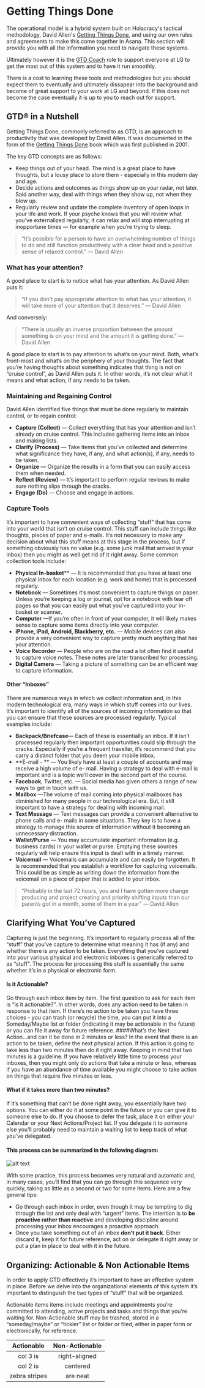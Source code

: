 # Getting Things Done

The operational model is a hybrid system built on Holacracy's tactical methodology, David Allen's [Getting Things Done](http://gettingthingsdone.com/), and using our own rules and agreements to make this come together in Asana.  This section will provide you with all the information you need to navigate these systems.

Ultimately however it is the [GTD Coach](https://glassfrog.holacracy.org/roles/4477015) role to support everyone at LG to get the most out of this system and to have it run smoothly.

There is a cost to learning these tools and methodologies but you should expect them to eventually and ultimately dissapear into the background and become of great support to your work at LG and beyond.  If this does not become the case eventually it is up to you to reach out for support.

## GTD® in a Nutshell
Getting Things Done, commonly referred to as GTD, is an approach to productivity that was developed by David Allen. It was documented in the form of the [Getting Things Done](http://amzn.com/B00KWG9M2E) book which was first published in 2001. 

The key GTD concepts are as follows:
- Keep things out of your head. The mind is a great place to have thoughts, but a lousy place to store them - especially in this modern day and age.
- Decide actions and outcomes as things show up on your radar, not later. Said another way, deal with things when they show up, not when they blow up.
- Regularly review and update the complete inventory of open loops in your life and work. If your psyche knows that you will review what you’ve externalized regularly, it can relax and will stop interrupting at inopportune times — for example when you’re trying to sleep.

>“It’s possible for a person to have an overwhelming number of things to do and still function productively with a clear head and a positive sense of relaxed control.” — David Allen 

### What has your attention?
A good place to start is to notice what has your attention. As David Allen puts it:
>“If you don't pay appropriate attention to what has your attention, it will take more of your attention that it deserves.” — David Allen

And conversely:
>“There is usually an inverse proportion between the amount something is on your mind and the amount it is getting done.”  — David Allen

A good place to start is to pay attention to what’s on your mind. Both, what’s front-most and what’s on the periphery of your thoughts. The fact that you’re having thoughts about something indicates that thing is not on “cruise control”, as David Allen puts it. In other words, it’s not clear what it means and what action, if any needs to be taken. 

### Maintaining and Regaining Control
 David Allen identified five things that must be done regularly to maintain control, or to regain control:
 - **Capture (Collect)** — Collect everything that has your attention and isn’t already on cruise control. This includes gathering items into an inbox and making lists.
 - **Clarify (Process)** — Take items that you’ve collected and determine what significance they have, if any, and what action(s), if any, needs to be taken.
 - **Organize** — Organize the results in a form that you can easily access them when needed.
 - **Reflect (Review)** — It’s important to perform regular reviews to make sure nothing slips through the cracks.
 - **Engage (Do)** — Choose and engage in actions.
    
### Capture Tools
 It’s important to have convenient ways of collecting “stuff” that has come into your world that isn’t on cruise control. This stuff can include things like thoughts, pieces of paper and e-mails. It’s not necessary to make any decision about what this stuff means at this stage in the process, but if something obviously has no value (e.g. some junk mail that arrived in your inbox) then you might as well get rid of it right away.
Some common collection tools include:
- **Physical In-basket**** — It is recommended that you have at least one physical inbox for each location (e.g. work and home) that is processed regularly.
- **Notebook** — Sometimes it’s most convenient to capture things on paper. Unless you’re keeping a log or journal, opt for a notebook with tear off pages so that you can easily put what you’ve captured into your in-basket or scanner.
- **Computer** —If you’re often in front of your computer, it will likely makes sense to capture some items directly into your computer.
- **iPhone, iPad, Android, Blackberry, etc.** — Mobile devices can also provide a very convenient way to capture pretty much anything that has your attention.
- **Voice Recorder** — People who are on the road a lot often find it useful to capture voice notes. These notes are later transcribed for processing.
- **Digital Camera** — Taking a picture of something can be an efficient way to capture information.

#### Other “Inboxes”
 There are numerous ways in which we collect information and, in this modern technological era, many ways in which stuff comes into our lives. It’s important to identify all of the sources of incoming information so that you can ensure that these sources are processed regularly. Typical examples include:
 - **Backpack/Briefcase**— Each of these is essentially an inbox. If it isn’t processed regularly then important opportunities could slip through the cracks. Especially if you’re a frequent traveller, it’s recommend that you carry a distinct folder that you deem your mobile inbox.
 - **E-mail - ** — You likely have at least a couple of accounts and may receive a high volume of e- mail. Having a strategy to deal with e-mail is important and is a topic we’ll cover in the second part of the course.
 - **Facebook**, Twitter, etc. — Social media has given others a range of new ways to get in touch with us.
 - **Mailbox** —The volume of mail coming into physical mailboxes has diminished for many people in our technological era. But, it still important to have a strategy for dealing with incoming mail.
 - **Text Message** — Text messages can provide a convenient alternative to phone calls and e- mails in some situations. They key is to have a strategy to manage this source of information without it becoming an unnecessary distraction.
 - **Wallet/Purse** — You may accumulate important information (e.g. business cards) in your wallet or purse. Emptying these sources regularly will help ensure this input is dealt with in a timely manner.
 - **Voicemail** — Voicemails can accumulate and can easily be forgotten. It is recommended that you establish a workflow for capturing voicemails. This could be as simple as writing down the information from the voicemail on a piece of paper that is added to your inbox. 

>“Probably in the last 72 hours, you and I have gotten more change producing and project creating and priority shifting inputs than our parents got in a month, some of them in a year” — David Allen 

## Clarifying What You’ve Captured
 Capturing is just the beginning. It’s important to regularly process all of the “stuff” that you’ve capture to determine what meaning it has (if any) and whether there is any action to be taken. Everything that you’ve captured into your various physical and electronic inboxes is generically referred to as “stuff”. The process for processing this stuff is essentially the same whether it’s in a physical or electronic form.
#### Is it Actionable? 
Go through each inbox item by item. The first question to ask for each item is “is it actionable?”. In other words, does any action need to be taken in response to that item. If there’s no action to be taken you have three choices - you can trash (or recycle) the time, you can put it into a Someday/Maybe list or folder (indicating it may be actionable in the future) or you can file it away for future reference.
####What’s the Next Action...and can it be done in 2 minutes or less? 
In the event that there is an action to be taken, define the next physical action. If this action is going to take less than two minutes then do it right away. Keeping in mind that two minutes is a guideline. If you have relatively little time to process your inboxes, then you might only do actions that take a minute or less, whereas if you have an abundance of time available you might choose to take action on things that require five minutes or less.
#### What if it takes more than two minutes? 
If it’s something that can’t be done right away, you essentially have two options. You can either do it at some point in the future or you can give it to someone else to do. If you choose to defer the task, place it on either your Calendar or your Next Actions/Project list. If you delegate it to someone else you’ll probably need to maintain a waiting list to keep track of what you’ve delegated.

#### This process can be summarized in the following diagram:

![alt text](http://zim-wiki.org/manual/Usage/GTD_flowchart.png "GTD Flow Chart")

With some practice, this process becomes very natural and automatic and, in many cases, you’ll find that you can go through this sequence very quickly, taking as little as a second or two for some items. Here are a few general tips:
- Go through each inbox in order, even though it may be tempting to dig through the list and only deal with “urgent” items. The intention is to **be proactive rather than reactive** and developing discipline around processing your inbox encourages a proactive approach.
- Once you take something out of an inbox **don’t put it back**. Either discard it, keep it for future reference, act on or delegate it right away or put a plan in place to deal with it in the future.

## Organizing: Actionable & Non Actionable Items
In order to apply GTD effectively it’s important to have an effective system in place. Before we delve into the organizational elements of this system it’s important to distinguish the two types of “stuff” that will be organized.

Actionable items items include meetings and appointments you’re committed to attending, active projects and tasks and things that you’re waiting for. Non-Actionable stuff may be trashed, stored in a “someday/maybe” or “tickler” list or folder or filed, either in paper form or electronically, for reference.

| Actionable        | Non-Actionable           |
| :-------------: |:-------------:|
| col 3 is      | right-aligned |
| col 2 is      | centered      |
| zebra stripes | are neat      |



